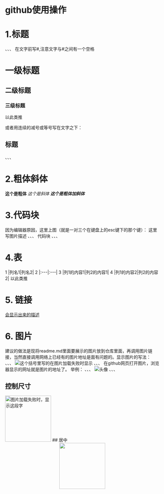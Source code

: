 # github使用操作

# 1.标题
、、、
在文字前写#,注意文字与#之间有一个空格

# 一级标题
## 二级标题
### 三级标题
以此类推 

或者用连续的减号或等号写在文字之下：

标题
---
、、、


# 2.粗体斜体

**这个是粗体**
*这个是斜体*
***这个是粗体加斜体***

# 3.代码块
因为编辑器原因，这里上图（就是一对三个在键盘上的esc键下的那个键）： 
这里写图片描述
  、、、
  代码块
  、、、
  
  
# 4.表
1 |列名1|列名2|
2 |:---|:---|
3 |列1的内容1|列2的内容1|
4 |列1的内容2|列2的内容2|
以此类推 

# 5. 链接

[会显示出来的描述](跳转网址)


# 6. 图片
建议的做法是现将readme.md里面要展示的图片放到仓库里面，再调用图片链接，当然直接调用网络上已经有的图片地址是面有问题的。显示图片的写法：
、、、
![这个括号里写的在图片加载失败时显示](图片网址)
、、、
在github网页打开图片，浏览器显示的网址就是图片的地址了。 
举例：
、、、
![头像](https://github.com/HeTingwei/ReadmeLearn/blob/master/avatar1.jpg)
、、、

## 控制尺寸
<img src="https://github.com/HeTingwei/ReadmeLearn/blob/master/avatar1.jpg" width="150" height="150" alt="图片加载失败时，显示这段字"/>
## 居中
<div align=center><img width="150" height="150" src="https://github.com/HeTingwei/ReadmeLearn/blob/master/avatar1.jpg"/></div>


